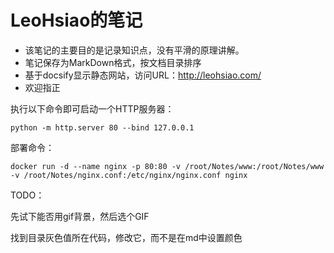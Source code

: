 # LeoHsiao的笔记

- 该笔记的主要目的是记录知识点，没有平滑的原理讲解。
- 笔记保存为MarkDown格式，按文档目录排序
- 基于docsify显示静态网站，访问URL：<http://leohsiao.com/>
- 欢迎指正


<!-- 该文件内不能再使用 # 标题，以免破坏目录排版 -->

执行以下命令即可启动一个HTTP服务器：

```
python -m http.server 80 --bind 127.0.0.1
```

部署命令：
```
docker run -d --name nginx -p 80:80 -v /root/Notes/www:/root/Notes/www -v /root/Notes/nginx.conf:/etc/nginx/nginx.conf nginx
```

TODO：

先试下能否用gif背景，然后选个GIF


找到目录灰色值所在代码，修改它，而不是在md中设置颜色
